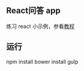 React问答 app
------------

练习 react 小示例，参看[教程](http://www.tudou.com/listplay/ah20h1-t4V4/B7lmOB06IJY.html)


## 运行

npm install
bower install
gulp
